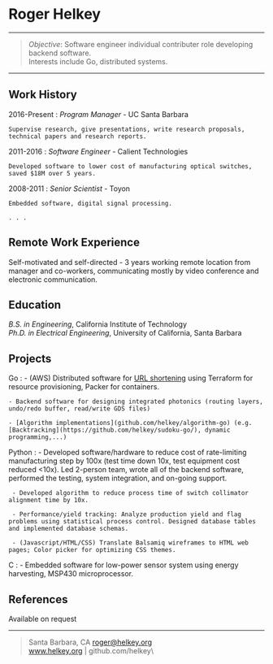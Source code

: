 >
Roger Helkey
=========================

----

> <i>Objective</i>: Software engineer individual contributer role developing backend software.\
>    Interests include Go, distributed systems.

----


Work History
----------

2016-Present
:   <i>Program Manager</i> - UC Santa Barbara

    Supervise research, give presentations, write research proposals, technical papers and research reports.

2011-2016
:   <i>Software Engineer</i> - Calient Technologies

    Developed software to lower cost of manufacturing optical switches, saved $18M over 5 years. 

2008-2011
:    <i>Senior Scientist</i> - Toyon

    Embedded software, digital signal processing.

    . . .


Remote Work Experience
------------
Self-motivated and self-directed - 3 years working remote location from manager and co-workers, 
  communicating mostly by video conference and electronic communication.


Education
---------
<i>B.S. in Engineering</i>, California Institute of Technology\
<i>Ph.D. in Electrical Engineering</i>, University of California, Santa Barbara


Projects
------------
Go
:   - (AWS) Distributed software for [URL shortening](github.com/helkey/url-shorten) using Terraform for resource provisioning, Packer for containers.

    - Backend software for designing integrated photonics (routing layers, undo/redo buffer, read/write GDS files)

    - [Algorithm implementations](github.com/helkey/algorithm-go) (e.g. [Backtracking](https://github.com/helkey/sudoku-go/), dynamic programming,...)
 
Python
:    - Developed software/hardware to reduce cost of rate-limiting manufacturing step by 100x 
            (test time down 10x, test equipment cost reduced <10x).
	 Led 2-person team, wrote all of the backend software, performed the testing, 
	 system integration, and on-going support.

     - Developed algorithm to reduce process time of switch collimator alignment time by 10x.

     - Performance/yield tracking: Analyze production yield and flag problems using statistical process control. Designed database tables and implemented database schemas.

     - (Javascript/HTML/CSS) Translate Balsamiq wireframes to HTML web pages; Color picker for optimizing CSS themes.

C
:   - Embedded software for low-power sensor system using energy harvesting, MSP430 microprocessor. 





References
------------
Available on request

----
> Santa Barbara, CA
> <roger@helkey.org>\
> www.helkey.org | github.com/helkey\

